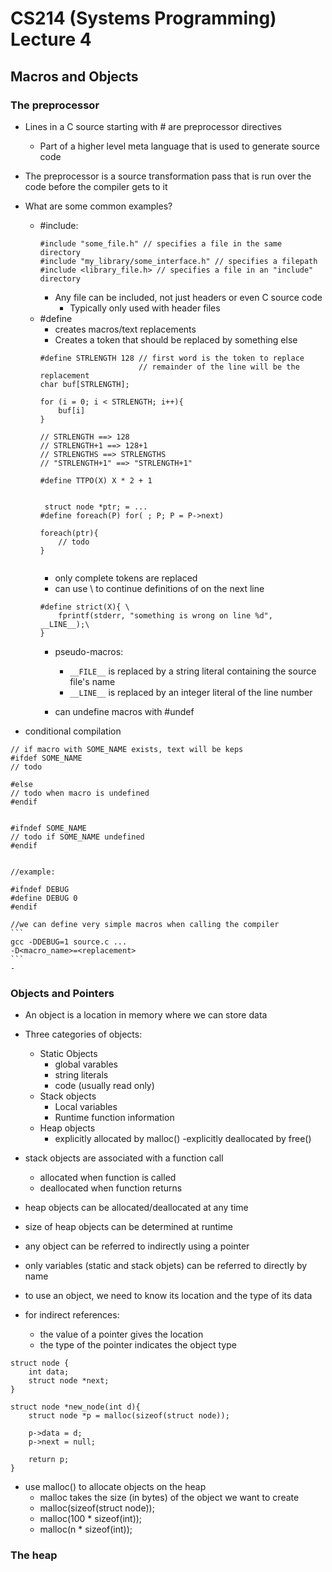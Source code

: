# CS214 (Systems Programming) Lecture 4
## Macros and Objects

### The preprocessor
- Lines in a C source starting with # are preprocessor directives
    - Part of a higher level meta language that is used to generate source code
- The preprocessor is a source transformation pass that is run over the code before the compiler gets to it
- What are some common examples?
    - #include:
        ```
        #include "some_file.h" // specifies a file in the same directory
        #include "my_library/some_interface.h" // specifies a filepath
        #include <library_file.h> // specifies a file in an "include" directory
        ```
        - Any file can be included, not just headers or even C source code
            - Typically only used with header files
    - #define
        - creates macros/text replacements
        - Creates a token that should be replaced by something else
        ```
        #define STRLENGTH 128 // first word is the token to replace
                              // remainder of the line will be the replacement
        char buf[STRLENGTH];

        for (i = 0; i < STRLENGTH; i++){
            buf[i]
        }

        // STRLENGTH ==> 128
        // STRLENGTH+1 ==> 128+1
        // STRLENGTHS ==> STRLENGTHS
        // "STRLENGTH+1" ==> "STRLENGTH+1"

        #define TTPO(X) X * 2 + 1


         struct node *ptr; = ...
        #define foreach(P) for( ; P; P = P->next)

        foreach(ptr){
            // todo
        }


        ```
        - only complete tokens are replaced
        - can use \ to continue definitions of on the next line
        ```
        #define strict(X){ \
            fprintf(stderr, "something is wrong on line %d", __LINE__);\
        }
        ```
        - pseudo-macros:
            - ```__FILE__``` is replaced by a string literal containing the source file's name
            - ```__LINE__``` is replaced by an integer literal of the line number

        - can undefine macros with #undef

- conditional compilation
```
// if macro with SOME_NAME exists, text will be keps
#ifdef SOME_NAME
// todo

#else
// todo when macro is undefined
#endif


#ifndef SOME_NAME
// todo if SOME_NAME undefined
#endif


//example:

#ifndef DEBUG
#define DEBUG 0
#endif
```
    //we can define very simple macros when calling the compiler
    ```
    gcc -DDEBUG=1 source.c ...
    -D<macro_name>=<replacement>
    ```
    - 


### Objects and Pointers
- An object is a location in memory where we can store data

- Three categories of objects:
    - Static Objects
        - global varables
        - string literals
        - code (usually read only)
    - Stack objects
        - Local variables
        - Runtime function information
    - Heap objects
        - explicitly allocated by malloc()
        -explicitly deallocated by free()

- stack objects are associated with a function call
    - allocated when function is called
    - deallocated when function returns
- heap objects can be allocated/deallocated at any time
- size of heap objects can be determined at runtime
- any object can be referred to indirectly using a pointer
- only variables (static and stack objets) can be referred to directly by name
- to use an object, we need to know its location and the type of its data

- for indirect references:
    - the value of a pointer gives the location
    - the type of the pointer indicates the object type
```
struct node {
    int data;
    struct node *next;
}

struct node *new_node(int d){
    struct node *p = malloc(sizeof(struct node));

    p->data = d;
    p->next = null;

    return p;
}
```

- use malloc() to allocate objects on the heap
    - malloc takes the size (in bytes) of the object we want to create
    - malloc(sizeof(struct node));
    - malloc(100 * sizeof(int));
    - malloc(n * sizeof(int));

### The heap


